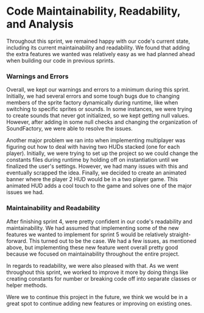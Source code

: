 # Code Maintainability, Readability, and Analysis
Throughout this sprint, we remained happy with our code's current state, including its current maintainability and readability. We found that adding the extra features we wanted was relatively easy as we had planned ahead when building our code in previous sprints.

### Warnings and Errors
Overall, we kept our warnings and errors to a minimum during this sprint. Initially, we had several errors and some tough bugs due to changing members of the sprite factory dynamically during runtime, like when switching to specific sprites or sounds. In some instances, we were trying to create sounds that never got initialized, so we kept getting null values. However, after adding in some null checks and changing the organization of SoundFactory, we were able to resolve the issues.

Another major problem we ran into when implementing multiplayer was figuring out how to deal with having two HUDs stacked (one for each player). Initially, we were trying to set up the project so we could change the constants files during runtime by holding off on instantiation until we finalized the user's settings. However, we had many issues with this and eventually scrapped the idea. Finally, we decided to create an animated banner where the player 2 HUD would be in a two player game. This animated HUD adds a cool touch to the game and solves one of the major issues we had.

### Maintainability and Readability
After finishing sprint 4, were pretty confident in our code's readability and maintainability. We had assumed that implementing some of the new features we wanted to implement for sprint 5 would be relatively straight-forward. This turned out to be the case. We had a few issues, as mentioned above, but implementing these new feature went overall pretty good because we focused on maintainability throughout the entire project.

In regards to readability, we were also pleased with that. As we went throughout this sprint, we worked to improve it more by doing things like creating constants for number or breaking code off into separate classes or helper methods. 

Were we to continue this project in the future, we think we would be in a great spot to continue adding new features or improving on existing ones.
